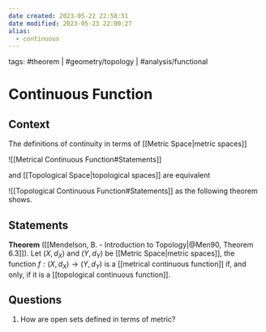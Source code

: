 ```yaml
---
date created: 2023-05-22 22:58:51
date modified: 2023-05-23 22:00:27
alias:
  - continuous
---
```

tags: #theorem | #geometry/topology | #analysis/functional

# Continuous Function

## Context

The definitions of continuity in terms of [[Metric Space|metric spaces]]

![[Metrical Continuous Function#Statements]]

and [[Topological Space|topological spaces]] are equivalent

![[Topological Continuous Function#Statements]]
as the following theorem shows.

## Statements

**Theorem** ([[Mendelson, B. - Introduction to Topology|@Men90, Theorem 6.3]]). Let $(X, d_X)$ and $(Y, d_Y)$ be [[Metric Space|metric spaces]], the function $f:(X, d_X)\to (Y, d_Y)$ is a [[metrical continuous function]] if, and only, if it is a [[topological continuous function]].

## Questions

1. How are open sets defined in terms of metric?